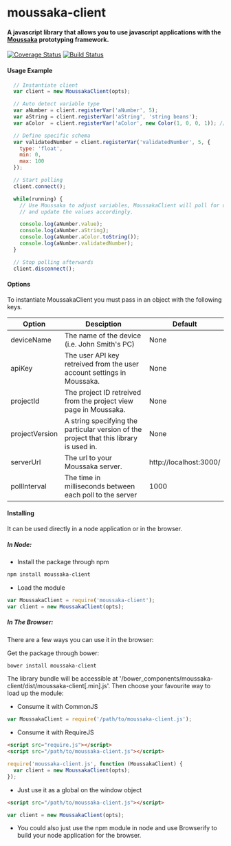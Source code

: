moussaka-client
==================

#### A javascript library that allows you to use javascript applications with the [Moussaka](https://github.com/NoxHarmonium/moussaka) prototyping framework.

[![Coverage Status](https://img.shields.io/coveralls/NoxHarmonium/moussaka-client.svg)](https://coveralls.io/r/NoxHarmonium/moussaka-client?branch=master) [![Build Status](https://travis-ci.org/NoxHarmonium/moussaka-client.svg?branch=master)](https://travis-ci.org/NoxHarmonium/moussaka-client)


#### Usage Example
```javascript
  // Instantiate client
  var client = new MoussakaClient(opts);

  // Auto detect variable type
  var aNumber = client.registerVar('aNumber', 5);
  var aString = client.registerVar('aString', 'string beans');
  var aColor  = client.registerVar('aColor', new Color(1, 0, 0, 1)); // Moussaka type

  // Define specific schema
  var validatedNumber = client.registerVar('validatedNumber', 5, {
    type: 'float',
    min: 0,
    max: 100
  });

  // Start polling
  client.connect();

  while(running) {
    // Use Moussaka to adjust variables, MoussakaClient will poll for updates
    // and update the values accordingly.

    console.log(aNumber.value);
    console.log(aNumber.aString);
    console.log(aNumber.aColor.toString());
    console.log(aNumber.validatedNumber);
  }

  // Stop polling afterwards
  client.disconnect();
```

#### Options

To instantiate MoussakaClient you must pass in an object with the following keys.

| Option            | Desciption                                                                                    | Default                 |
| ----------------- |-----------------------------------------------------------------------------------------------|-------------------------|
| deviceName        | The name of the device (i.e. John Smith's PC)                                                 | None                    |
| apiKey            | The user API key retreived from the user account settings in Moussaka.                        | None                    |
| projectId         | The project ID retreived from the project view page in Moussaka.                              | None                    |
| projectVersion    | A string specifying the particular version of the project that this library is used in.       | None                    |
| serverUrl         | The url to your Moussaka server.                                                              | http://localhost:3000/  |
| pollInterval      | The time in milliseconds between each poll to the server                                      |    1000                 |

#### Installing

It can be used directly in a node application or in the browser.

##### In Node:

- Install the package through npm

```bash
npm install moussaka-client
```

- Load the module

```javascript
var MoussakaClient = require('moussaka-client');
var client = new MoussakaClient(opts);
```

##### In The Browser:
There are a few ways you can use it in the browser:

Get the package through bower:
```bash
bower install moussaka-client
```
The library bundle will be accessible at '/bower_components/moussaka-client/dist/moussaka-client[.min].js'.
Then choose your favourite way to load up the module:

- Consume it with CommonJS
```javascript
var MoussakaClient = require('/path/to/moussaka-client.js');
```
- Consume it with RequireJS
```html
<script src="require.js"></script>
<script src="/path/to/moussaka-client.js"></script>
```
```javascript
require('moussaka-client.js', function (MoussakaClient) {
  var client = new MoussakaClient(opts);
});
```
- Just use it as a global on the window object
```html
<script src="/path/to/moussaka-client.js"></script>
```
```javascript
var client = new MoussakaClient(opts);
```

- You could also just use the npm module in node and use Browserify to build your node application for the browser.





